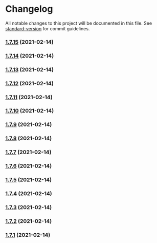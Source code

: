 # Changelog

All notable changes to this project will be documented in this file. See [standard-version](https://github.com/conventional-changelog/standard-version) for commit guidelines.

### [1.7.15](https://github.com/yegobox/flipper-plugins/compare/v1.6.3...v1.7.15) (2021-02-14)

### [1.7.14](https://github.com/yegobox/flipper-plugins/compare/v1.6.2...v1.7.14) (2021-02-14)

### [1.7.13](https://github.com/yegobox/flipper-plugins/compare/v1.2.2...v1.7.13) (2021-02-14)

### [1.7.12](https://github.com/yegobox/flipper-plugins/compare/v1.9.8...v1.7.12) (2021-02-14)

### [1.7.11](https://github.com/yegobox/flipper-plugins/compare/v1.9.7...v1.7.11) (2021-02-14)

### [1.7.10](https://github.com/yegobox/flipper-plugins/compare/v1.7.9...v1.7.10) (2021-02-14)

### [1.7.9](https://github.com/yegobox/flipper-plugins/compare/v1.7.8...v1.7.9) (2021-02-14)

### [1.7.8](https://github.com/yegobox/flipper-plugins/compare/v1.9.6...v1.7.8) (2021-02-14)

### [1.7.7](https://github.com/yegobox/flipper-plugins/compare/v1.7.6...v1.7.7) (2021-02-14)

### [1.7.6](https://github.com/yegobox/flipper-plugins/compare/v1.7.5...v1.7.6) (2021-02-14)

### [1.7.5](https://github.com/yegobox/flipper-plugins/compare/v1.6.1...v1.7.5) (2021-02-14)

### [1.7.4](https://github.com/yegobox/flipper-plugins/compare/v1.7.3...v1.7.4) (2021-02-14)

### [1.7.3](https://github.com/yegobox/flipper-plugins/compare/v1.7.2...v1.7.3) (2021-02-14)

### [1.7.2](https://github.com/yegobox/flipper-plugins/compare/v1.7.1...v1.7.2) (2021-02-14)

### [1.7.1](https://github.com/yegobox/flipper-plugins/compare/v1.0.0...v1.7.1) (2021-02-14)
